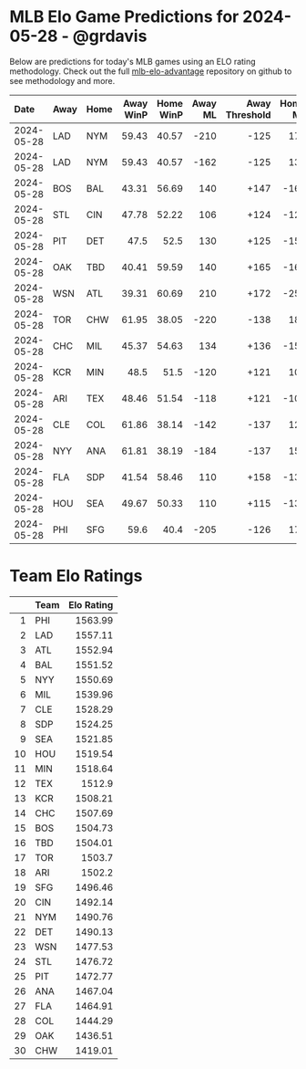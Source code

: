 # MLB Elo Game Predictions for 2024-05-28 - @grdavis
Below are predictions for today's MLB games using an ELO rating methodology. Check out the full [mlb-elo-advantage](https://github.com/grdavis/mlb-elo-advantage) repository on github to see methodology and more.

| Date       | Away   | Home   |   Away WinP |   Home WinP |   Away ML |   Away Threshold |   Home ML |   Home Threshold |
|:-----------|:-------|:-------|------------:|------------:|----------:|-----------------:|----------:|-----------------:|
| 2024-05-28 | LAD    | NYM    |       59.43 |       40.57 |      -210 |             -125 |       176 |             +164 |
| 2024-05-28 | LAD    | NYM    |       59.43 |       40.57 |      -162 |             -125 |       136 |             +164 |
| 2024-05-28 | BOS    | BAL    |       43.31 |       56.69 |       140 |             +147 |      -166 |             -113 |
| 2024-05-28 | STL    | CIN    |       47.78 |       52.22 |       106 |             +124 |      -124 |             +105 |
| 2024-05-28 | PIT    | DET    |       47.5  |       52.5  |       130 |             +125 |      -154 |             +104 |
| 2024-05-28 | OAK    | TBD    |       40.41 |       59.59 |       140 |             +165 |      -166 |             -126 |
| 2024-05-28 | WSN    | ATL    |       39.31 |       60.69 |       210 |             +172 |      -255 |             -131 |
| 2024-05-28 | TOR    | CHW    |       61.95 |       38.05 |      -220 |             -138 |       184 |             +181 |
| 2024-05-28 | CHC    | MIL    |       45.37 |       54.63 |       134 |             +136 |      -158 |             -104 |
| 2024-05-28 | KCR    | MIN    |       48.5  |       51.5  |      -120 |             +121 |       102 |             +108 |
| 2024-05-28 | ARI    | TEX    |       48.46 |       51.54 |      -118 |             +121 |      -100 |             +108 |
| 2024-05-28 | CLE    | COL    |       61.86 |       38.14 |      -142 |             -137 |       120 |             +181 |
| 2024-05-28 | NYY    | ANA    |       61.81 |       38.19 |      -184 |             -137 |       154 |             +180 |
| 2024-05-28 | FLA    | SDP    |       41.54 |       58.46 |       110 |             +158 |      -130 |             -120 |
| 2024-05-28 | HOU    | SEA    |       49.67 |       50.33 |       110 |             +115 |      -130 |             +113 |
| 2024-05-28 | PHI    | SFG    |       59.6  |       40.4  |      -205 |             -126 |       172 |             +165 |

# Team Elo Ratings
|    | Team   |   Elo Rating |
|---:|:-------|-------------:|
|  1 | PHI    |      1563.99 |
|  2 | LAD    |      1557.11 |
|  3 | ATL    |      1552.94 |
|  4 | BAL    |      1551.52 |
|  5 | NYY    |      1550.69 |
|  6 | MIL    |      1539.96 |
|  7 | CLE    |      1528.29 |
|  8 | SDP    |      1524.25 |
|  9 | SEA    |      1521.85 |
| 10 | HOU    |      1519.54 |
| 11 | MIN    |      1518.64 |
| 12 | TEX    |      1512.9  |
| 13 | KCR    |      1508.21 |
| 14 | CHC    |      1507.69 |
| 15 | BOS    |      1504.73 |
| 16 | TBD    |      1504.01 |
| 17 | TOR    |      1503.7  |
| 18 | ARI    |      1502.2  |
| 19 | SFG    |      1496.46 |
| 20 | CIN    |      1492.14 |
| 21 | NYM    |      1490.76 |
| 22 | DET    |      1490.13 |
| 23 | WSN    |      1477.53 |
| 24 | STL    |      1476.72 |
| 25 | PIT    |      1472.77 |
| 26 | ANA    |      1467.04 |
| 27 | FLA    |      1464.91 |
| 28 | COL    |      1444.29 |
| 29 | OAK    |      1436.51 |
| 30 | CHW    |      1419.01 |
